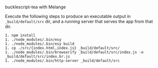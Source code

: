 bucklescript-tea with Melange

Execute the following steps to produce an executable output in `_build/default/src` dir, and a running server that serves the app from that dir.

```
1. npm install
1. ./node_modules/.bin/esy
1. ./node_modules/.bin/esy build
1. cp ./src/{index.html,index.js} _build/default/src/
1. ./node_modules/.bin/browserify _build/default/src/index.js -o _build/default/src/index.br.js
1. ./node_modules/.bin/http-server _build/default/src
```